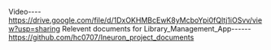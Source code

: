 Video----
https://drive.google.com/file/d/1DxOKHMBcEwK8yMcboYpi0fQltj1iOSvv/view?usp=sharing
Relevent documents for Library_Management_App------
https://github.com/hc0707/Ineuron_project_documents
